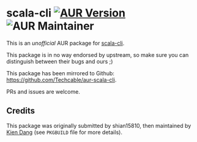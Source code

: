 scala-cli [![AUR Version](https://img.shields.io/aur/version/scala-cli)](https://aur.archlinux.org/packages/scala-cli) ![AUR Maintainer](https://img.shields.io/aur/maintainer/scala-cli)
===========
This is an _unofficial_ AUR package for [scala-cli](https://aur.archlinux.org/packages/scala-cli).

This package is in no way endorsed by upstream, so make sure you can distinguish between their bugs and ours ;)

This package has been mirrored to Github: <https://github.com/Techcable/aur-scala-cli>.

PRs and issues are welcome.

## Credits
This package was originally submitted by shian15810, then maintained by [Kien Dang](https://kien.ai) (see `PKGBUILD` file for more details).
